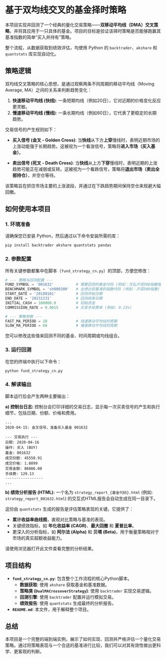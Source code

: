# 基于双均线交叉的基金择时策略

本项目实现并回测了一个经典的量化交易策略——**双移动平均线（DMA）交叉策略**，并将其应用于一只具体的基金。项目的目标是验证该择时策略是否能够跑赢其基准指数的简单“买入并持有”策略。

整个流程，从数据获取到绩效评估，均使用 Python 的 `backtrader`、`akshare` 和 `quantstats` 库实现自动化。

## 策略逻辑

双均线交叉策略的核心思想，是通过观察两条不同周期的移动平均线（Moving Average, MA）之间的关系来判断趋势变化：

1.  **快速移动平均线 (快线)**: 一条短期均线（例如20日），它对近期的价格变化反应更灵敏。
2.  **慢速移动平均线 (慢线)**: 一条长期均线（例如60日），它代表了更稳定的长期趋势。

交易信号的产生规则如下：

-   **买入信号 (金叉 - Golden Cross)**: 当**快线**从下方**上穿**慢线时，表明近期市场的上涨动能强于长期趋势。这被视为一个看涨信号，策略将**进入市场（买入基金）**。

-   **卖出信号 (死叉 - Death Cross)**: 当**快线**从上方**下穿**慢线时，表明近期的上涨趋势可能正在减弱或反转。这被视为一个看跌信号，策略将**退出市场（卖出全部持仓）**，并空仓等待。

该策略旨在抓住市场主要的上涨波段，并通过在下跌趋势期间保持空仓来规避大幅回撤。

## 如何使用本项目

### 1. 环境准备

请确保您已安装 Python，然后通过以下命令安装所需的库：

```bash
pip install backtrader akshare quantstats pandas
```

### 2. 参数配置

所有关键参数都集中在脚本（`fund_strategy_cn.py`）的顶部，方便您修改：

```python
# --- 策略与回测配置 ---
FUND_SYMBOL = '001632'          # 需要回测的基金代码 (例如：天弘沪深300指数增强A)
BENCHMARK_SYMBOL = 'sh000300'   # 业绩比较基准的指数代码 (例如：沪深300指数)
START_DATE = '20180101'         # 回测开始日期
END_DATE = '20231231'           # 回测结束日期
INITIAL_CASH = 100000.0         # 初始资金
COMMISSION_RATE = 0.0015        # 买卖手续费率 (例如: 0.15%)

# --- 策略参数 ---
FAST_MA_PERIOD = 20             # 快速移动平均线的周期
SLOW_MA_PERIOD = 60             # 慢速移动平均线的周期
```

您可以修改这些值来回测不同的基金、时间周期或均线组合。

### 3. 运行回测

在您的终端中执行以下命令：

```bash
python fund_strategy_cn.py
```

### 4. 解读输出

脚本运行后会产生两种主要输出：

**a) 控制台日志:**
控制台会打印详细的交易日志，显示每一次买卖信号的产生和执行细节，包括日期、份额、价格和费用。

```
...
2020-04-15: 金叉信号，准备买入基金 001632

--- 交易执行 ---
日期: 2020-04-16
操作: 买入 (BUY)
基金: 001632
成交份额: 45550.91
成交价格: 1.8899
交易金额: 86086.08
手续费: 129.13
-----------------
...
```

**b) 绩效分析报告 (HTML):**
一个名为 `strategy_report_{基金代码}.html` (例如: `strategy_report_001632.html`) 的交互式HTML报告会自动生成在同一目录下。

这份由 `quantstats` 生成的报告是评估策略表现的关键。它提供了：
-   **累计收益率曲线图**，直观对比策略与基准的表现。
-   关键绩效指标，如 **年化收益率 (CAGR)**、**最大回撤** 和 **夏普比率**。
-   更深入的分析指标，如 **阿尔法 (Alpha)** 和 **贝塔 (Beta)**，用于衡量策略相对于市场的真实超额收益能力。

请使用浏览器打开此文件查看完整的分析结果。

## 项目结构

-   **`fund_strategy_cn.py`**: 包含整个工作流程的核心Python脚本。
    -   **数据获取**: 使用 `akshare` 获取基金和基准数据。
    -   **策略类 (`DualMACrossoverStrategy`)**: 使用 `backtrader` 实现交易逻辑。
    -   **回测引擎**: 使用 `backtrader` 配置并运行模拟交易。
    -   **绩效报告**: 使用 `quantstats` 生成最终的分析报告。
-   **`README.md`**: 本文件，用于解释整个项目。

## 总结

本项目是一个完整的端到端实例，展示了如何实现、回测并严格评估一个量化交易策略。通过将策略表现与一个合适的基准进行比较，我们可以对其有效性做出更科学、更客观的判断。